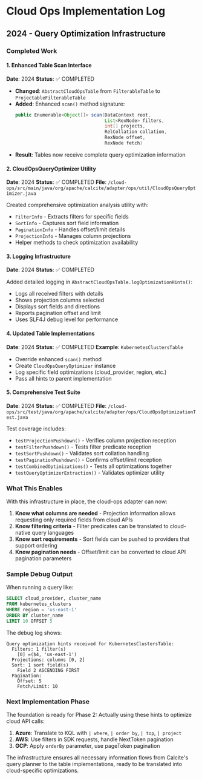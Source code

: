# Cloud Ops Implementation Log

## 2024 - Query Optimization Infrastructure

### Completed Work

#### 1. Enhanced Table Scan Interface
**Date**: 2024
**Status**: ✅ COMPLETED

- **Changed**: `AbstractCloudOpsTable` from `FilterableTable` to `ProjectableFilterableTable`
- **Added**: Enhanced `scan()` method signature:
  ```java
  public Enumerable<Object[]> scan(DataContext root,
                                   List<RexNode> filters,
                                   int[] projects,
                                   RelCollation collation,
                                   RexNode offset,
                                   RexNode fetch)
  ```
- **Result**: Tables now receive complete query optimization information

#### 2. CloudOpsQueryOptimizer Utility
**Date**: 2024
**Status**: ✅ COMPLETED
**File**: `/cloud-ops/src/main/java/org/apache/calcite/adapter/ops/util/CloudOpsQueryOptimizer.java`

Created comprehensive optimization analysis utility with:
- `FilterInfo` - Extracts filters for specific fields
- `SortInfo` - Captures sort field information
- `PaginationInfo` - Handles offset/limit details
- `ProjectionInfo` - Manages column projections
- Helper methods to check optimization availability

#### 3. Logging Infrastructure
**Date**: 2024
**Status**: ✅ COMPLETED

Added detailed logging in `AbstractCloudOpsTable.logOptimizationHints()`:
- Logs all received filters with details
- Shows projection columns selected
- Displays sort fields and directions
- Reports pagination offset and limit
- Uses SLF4J debug level for performance

#### 4. Updated Table Implementations
**Date**: 2024
**Status**: ✅ COMPLETED
**Example**: `KubernetesClustersTable`

- Override enhanced `scan()` method
- Create `CloudOpsQueryOptimizer` instance
- Log specific field optimizations (cloud_provider, region, etc.)
- Pass all hints to parent implementation

#### 5. Comprehensive Test Suite
**Date**: 2024
**Status**: ✅ COMPLETED
**File**: `/cloud-ops/src/test/java/org/apache/calcite/adapter/ops/CloudOpsOptimizationTest.java`

Test coverage includes:
- `testProjectionPushdown()` - Verifies column projection reception
- `testFilterPushdown()` - Tests filter predicate reception
- `testSortPushdown()` - Validates sort collation handling
- `testPaginationPushdown()` - Confirms offset/limit reception
- `testCombinedOptimizations()` - Tests all optimizations together
- `testQueryOptimizerExtraction()` - Validates optimizer utility

### What This Enables

With this infrastructure in place, the cloud-ops adapter can now:

1. **Know what columns are needed** - Projection information allows requesting only required fields from cloud APIs
2. **Know filtering criteria** - Filter predicates can be translated to cloud-native query languages
3. **Know sort requirements** - Sort fields can be pushed to providers that support ordering
4. **Know pagination needs** - Offset/limit can be converted to cloud API pagination parameters

### Sample Debug Output

When running a query like:
```sql
SELECT cloud_provider, cluster_name
FROM kubernetes_clusters
WHERE region = 'us-east-1'
ORDER BY cluster_name
LIMIT 10 OFFSET 5
```

The debug log shows:
```
Query optimization hints received for KubernetesClustersTable:
  Filters: 1 filter(s)
    [0] =($4, 'us-east-1')
  Projections: columns [0, 2]
  Sort: 1 sort field(s)
    Field 2 ASCENDING FIRST
  Pagination:
    Offset: 5
    Fetch/Limit: 10
```

### Next Implementation Phase

The foundation is ready for Phase 2: Actually using these hints to optimize cloud API calls:

1. **Azure**: Translate to KQL with `| where`, `| order by`, `| top`, `| project`
2. **AWS**: Use filters in SDK requests, handle NextToken pagination
3. **GCP**: Apply `orderBy` parameter, use pageToken pagination

The infrastructure ensures all necessary information flows from Calcite's query planner to the table implementations, ready to be translated into cloud-specific optimizations.
